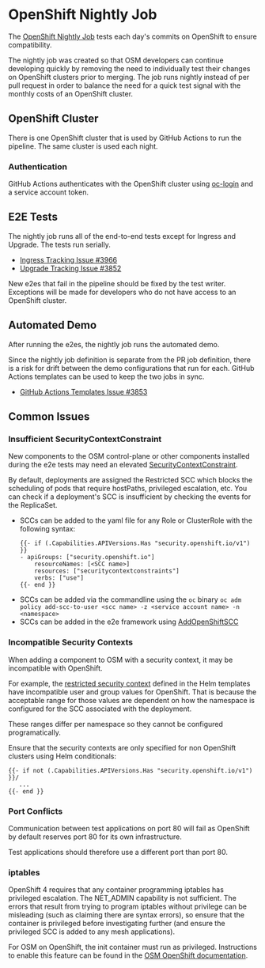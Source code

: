 # OpenShift Nightly Job

The [OpenShift Nightly Job](https://github.com/openservicemesh/osm/actions/workflows/openshift-nightly.yml) tests each day's commits on OpenShift to ensure compatibility.

The nightly job was created so that OSM developers can continue developing quickly by removing the need to individually test their changes on OpenShift clusters prior to merging. The job runs nightly instead of per pull request in order to balance the need for a quick test signal with the monthly costs of an OpenShift cluster.

## OpenShift Cluster
There is one OpenShift cluster that is used by GitHub Actions to run the pipeline. The same cluster is used each night.

### Authentication 
GitHub Actions authenticates with the OpenShift cluster using [oc-login](https://github.com/redhat-actions/oc-login) and a service account token.

## E2E Tests
The nightly job runs all of the end-to-end tests except for Ingress and Upgrade. The tests run serially.

- [Ingress Tracking Issue #3966](https://github.com/openservicemesh/osm/issues/3966)
- [Upgrade Tracking Issue #3852](https://github.com/openservicemesh/osm/issues/3852)

New e2es that fail in the pipeline should be fixed by the test writer. Exceptions will be made for developers who do not have access to an OpenShift cluster.

## Automated Demo
After running the e2es, the nightly job runs the automated demo.

Since the nightly job definition is separate from the PR job definition, there is a risk for drift between the demo configurations that run for each. GitHub Actions templates can be used to keep the two jobs in sync.

- [GitHub Actions Templates Issue #3853](https://github.com/openservicemesh/osm/issues/3853)

## Common Issues

### Insufficient SecurityContextConstraint

New components to the OSM control-plane or other components installed during the e2e tests may need an elevated [SecurityContextConstraint](https://docs.openshift.com/container-platform/4.8/authentication/managing-security-context-constraints.html).

By default, deployments are assigned the Restricted SCC which blocks the scheduling of pods that require hostPaths, privileged escalation, etc. You can check if a deployment's SCC is insufficient by checking the events for the ReplicaSet.

- SCCs can be added to the yaml file for any Role or ClusterRole with the following syntax:
    ```
    {{- if (.Capabilities.APIVersions.Has "security.openshift.io/v1") }}
    - apiGroups: ["security.openshift.io"]
        resourceNames: [<SCC name>]
        resources: ["securitycontextconstraints"]
        verbs: ["use"]
    {{- end }}
    ```
- SCCs can be added via the commandline using the `oc` binary
    `oc adm policy add-scc-to-user <scc name> -z <service account name> -n <namespace>`
- SCCs can be added in the e2e framework using [AddOpenShiftSCC](https://github.com/openservicemesh/osm/blob/abdaefcc42bd9ef6291653f4db2820cb3617e890/tests/framework/common.go#L1438)

### Incompatible Security Contexts
When adding a component to OSM with a security context, it may be incompatible with OpenShift. 

For example, the [restricted security context](https://github.com/openservicemesh/osm/blob/abdaefcc42bd9ef6291653f4db2820cb3617e890/charts/osm/templates/_helpers.tpl#L20) defined in the Helm templates have incompatible user and group values for OpenShift. That is because the acceptable range for those values are dependent on how the namespace is configured for the SCC associated with the deployment. 

These ranges differ per namespace so they cannot be configured programatically.

Ensure that the security contexts are only specified for non OpenShift clusters using Helm conditionals:
```
{{- if not (.Capabilities.APIVersions.Has "security.openshift.io/v1") }}/
   ...
{{- end }}
```

### Port Conflicts
Communication between test applications on port 80 will fail as OpenShift by default reserves port 80 for its own infrastructure. 

Test applications should therefore use a different port than port 80.

### iptables
OpenShift 4 requires that any container programming iptables has privileged escalation.
The NET_ADMIN capability is not sufficient. The errors that result from trying to program iptables without privilege can be misleading (such as claiming there are syntax errors), so ensure that the container is privileged before investigating further (and ensure the privileged SCC is added to any mesh applications).

For OSM on OpenShift, the init container must run as privileged. Instructions to enable this feature can be found in the [OSM OpenShift documentation](https://release-v0-9.docs.openservicemesh.io/docs/install/#openshift).
